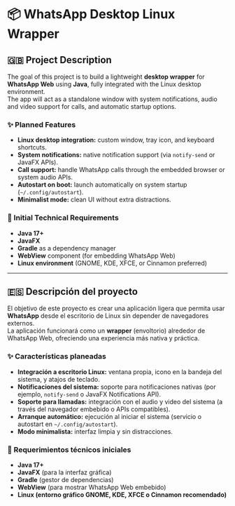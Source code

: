 # 📦 WhatsApp Desktop Linux Wrapper

## 🇬🇧 Project Description

The goal of this project is to build a lightweight **desktop wrapper** for **WhatsApp Web** using **Java**, fully integrated with the Linux desktop environment.  
The app will act as a standalone window with system notifications, audio and video support for calls, and automatic startup options.

### ✨ Planned Features

- **Linux desktop integration:** custom window, tray icon, and keyboard shortcuts.
- **System notifications:** native notification support (via `notify-send` or JavaFX APIs).
- **Call support:** handle WhatsApp calls through the embedded browser or system audio APIs.
- **Autostart on boot:** launch automatically on system startup (`~/.config/autostart`).
- **Minimalist mode:** clean UI without extra distractions.

### 🧰 Initial Technical Requirements

- **Java 17+**
- **JavaFX**
- **Gradle** as a dependency manager
- **WebView** component (for embedding WhatsApp Web)
- **Linux environment** (GNOME, KDE, XFCE, or Cinnamon preferred)

---

## 🇪🇸 Descripción del proyecto

El objetivo de este proyecto es crear una aplicación ligera que permita usar **WhatsApp** desde el escritorio de Linux sin depender de navegadores externos.  
La aplicación funcionará como un **wrapper** (envoltorio) alrededor de WhatsApp Web, ofreciendo una experiencia más nativa y práctica.

### ✨ Características planeadas

- **Integración a escritorio Linux:** ventana propia, icono en la bandeja del sistema, y atajos de teclado.
- **Notificaciones del sistema:** soporte para notificaciones nativas (por ejemplo, `notify-send` o JavaFX Notifications API).
- **Soporte para llamadas:** integración con el audio y video del sistema (a través del navegador embebido o APIs compatibles).
- **Arranque automático:** ejecución al iniciar el sistema (servicio o autostart en `~/.config/autostart`).
- **Modo minimalista:** interfaz limpia y sin distracciones.

### 🧰 Requerimientos técnicos iniciales

- **Java 17+**
- **JavaFX** (para la interfaz gráfica)
- **Gradle** (gestor de dependencias)
- **WebView** (para mostrar WhatsApp Web embebido)
- **Linux (entorno gráfico GNOME, KDE, XFCE o Cinnamon recomendado)**